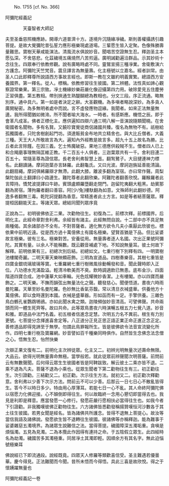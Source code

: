 ﻿　　No. 1755 [cf. No. 366]

阿彌陀經義記

　　　　天臺智者大師記


夫至圣垂慈照機應跡。開導六道普濟十方。逐境升沉隨緣凈穢。斯則善權攝誘引趣菩提。是故大覺彌陀昔弘誓力應形極樂現處道場。三輩愿生皆入定聚。色像殊勝壽量難思。寶樹天華咸能演法。清風流水俱說妙音。聞唱苦空證無生忍。釋迦圣主本愿弘深。不舍慈悲。化茲穢境五痛燒然八苦煎逼。廣明誡勸遍洽群品。示其妙術十念往生。四眾奉行依教修觀。說有廣略時處不同。靈鷲宣揚三種凈業。舍衛敷演六方護念。阿彌陀天竺梵音。震旦譯言為無量壽。化主極號以立嘉名。經者訓常。由圣人口此即釋尊所說語西方事故言經也。即斯一教在文雖約明義實繁。總語西方安養國界。第一釋名。從人。標稱。依教修習往生彼國。第二辨體。法性真如諦心觀察證常樂果。第三宗致。凈土機緣妙樂莊嚴化像迎攝第四力用。破除愛見五住塵勞正習俱盡。第五教相。帶別挾通生熟醍醐總為教相也。分文三段。序正流通。略無別序。通中具六。第一如是者決定之辭。大圣觀機。為多嗔者略說深妙。為多貪人廣開秘密。為多無明者處中而說。言不虛發應物逗緣。我聞者。如來正法無量無邊。我所得聞猶如微渧。所不聞者喻大海水。一時者。有感斯應。機悟之辰。即于會革凡成圣。佛者正標化主。應供遍知四辯六通三明八解一音演說隨類聞曉。在舍衛國者名聞物。多有名賢。又饒珍寶覺徒商侶諸國共臻。復名為無物不有。祇樹給孤獨園者。只陀舍樹創起門坊。須達賑貧金布地共立精舍也。與大比丘僧者。大義三種。天王大人所敬故言為大。遍知內外經教是故言多。超九十五上故名為勝。比丘者此言除饉。在因三義。乞士怖魔破惡。果地三德應供殺賊不生。僧者四人已上和合羯磨事理無隔匡維正教。千二百五十人俱者。三迦葉眾共有一千。舍利目連二百五十。常隨圣尊為證信眾。長老舍利弗智慧上首。翻鹙鷺子。大目揵連神力標名。此翻讀誦。摩訶迦葉亦言缽羅。此翻龜氏。又曰光波。摩訶迦旃延善能清論。此翻扇繩。摩訶俱絺羅辯才無滯。此翻大膝。離波多翻為室宿。亦曰常作聲。周梨槃陀伽此土翻譯曰小路邊生。難陀尊者此翻欣樂。阿難陀者翻善欣悅。羅睺羅者此言障持。憍梵波提譯曰牛跡。賓頭盧頗羅墮翻走閉門。迦留陀夷翻大粗黑。劫賓那翻為房宿。薄拘羅者翻曰善容。阿[少/兔]樓馱翻為如意。文殊師利此翻妙德。阿逸多者翻無三毒。乾陀訶提翻為香意。常精進者此土方言。如是等者結菩薩眾。釋提桓因翻能天主。等諸天眾。總結同聞列眾序竟

正說為二。初明彼佛依正二果。次勸物往生。初復為二。前標次釋。前標國界。后明化主。此經命章對舍利弗。余經皆有諸主。此經無問自說。十二部中亦不具足無兩種偈。其余諸部亦不全有。不對菩薩者。適化無方欲令凡夫小乘厭此欣彼也。標依果中前明近遠。從是西方過十萬億佛土有國名極樂。望賢首猶是下品。但比娑婆故言極樂。彼有三名。極樂對苦。安養從用。無量壽者逐人名國。次出正果號阿彌陀。其實有量。以余人不能稱數。既云觀音補處下地。不知說無量耳。彼土何故下解釋。前明依果有三。初總次別后結。初總如文。七重行樹下別釋有四。一明寶樹池樓閣奇麗。二明天華天樂映顯莊飾。三明為宣道品。四樹奏樂音。其樹七重皆是四寶金銀琉璃玻璃等寶。七重羅網七重行樹微風徐動暢發和音。聞此聲時即入正位。八功德水充滿盈溢。輕清冷軟美而不臭。飲時調適飲已無患。底布金沙。四面階道四寶合成。池中蓮華大如車輪。光色炫耀微妙香潔。上有樓閣。亦以四寶而嚴飾之。二明天樂。不撫而韻弦出無量法化之聲。聽發慈心。聞便悟道。晝夜六時雨曼陀羅。天華至妙名曼陀羅。色妙無比香氣芬馥。常以清旦衣裓盛華。供養他方十萬億佛。即以食時還到本國。衣裓是盛華器。形如函而有一足。手擎供養。三雜色鳥白鶴孔雀鸚鵡鴝鵒。亦如此聞水禽之類。迦陵頻伽妙音清高。可譬佛聲。共命兩頭而同一體生死齊等。故曰共命。此等眾鳥晝夜六時演暢五根五力七覺八道。妙音和雅。即道品中法門名義。初五根者信進念定慧。次明五力名不異前。根生有力別更號。七菩提分念擇進喜舍定等。八正道分正見正思正語正業正命正進正念正定。善修道品即得見諦至于無學。勿謂此鳥罪報所生。皆是彼佛欲令法音宣流變化所作。四明七重行樹及寶羅網。妙音譬如百千種樂同時俱作。自然皆生念佛念法念僧之心。悟無生忍。怡然快樂

次辯正果文復有二。前明化主次辨徒眾。化主又二。初辨光明無量次述壽命無限。大品云。欲得光明無量壽命無極。當學般若。就此徒眾前辨聲聞次明菩薩。前問前云有無數聲聞。后何得云眾生生彼國者皆是阿鞞跋致。解云彼土二乘亦皆不退。二乘不退為凡夫。菩薩不退為小乘也。從眾生聞者下第二勸物往生有三。初正勸往生。次引證勸。三結勸又二。初正勸。次示往生方法。就初又二。初正勸次釋勸意。舍利弗以少善下次示方法。問前云不可以少善。后那云一日七日心不散亂皆得生。答今不以時日多少。特由用心厚薄耳。若能七日一心不亂。其人命終阿彌陀佛以宿愿力化佛迎接。心不顛倒即得往生。何以故臨終一念用心懇切即當得去也。我見是利即是釋意。應當發愿一心修行。發愿莊嚴行愿相扶必當得往生也。如我今者下引證勸。非我獨嘆彼佛正勸物往生。六方諸佛皆悉勸發稱揚贊嘆恒河沙數各于其土往生彼國。若男女聞是經名。皆為諸佛共所護念。皆得不退無上菩提心。故汝等當信我語及諸佛說。發愿欲生皆不退轉往生彼國。彼諸佛等亦稱釋迦。能為難事于娑婆雜惡五濁境界。為諸眾生說難信之法。當得菩提。穢國障深五濁垢重。貪嗔是煩惱濁。五見為見濁。二為本攬此作因得有連持之命。于五陰假立眾生。此四經時名為劫濁。穢國苦多其濁極重。同居凈土其濁即輕。因順余方有其名字。無此迫惱號極樂耳

佛說經已下即流通段。說經既竟。四眾天人修羅等類歡喜信受。圣主難遇若優曇華。慶今得見。正法難聞而今聞。昔所未悟而今得悟。具此三喜是故欣悅。得之于懷踴躍無量也

阿彌陀經義記一卷
